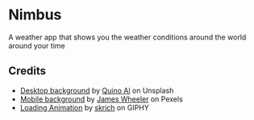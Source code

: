 # Nimbus
A weather app that shows you the weather conditions around the world around your time


## Credits
- [Desktop background](https://unsplash.com/photos/waves-of-body-of-water-splashing-on-sand-mBQIfKlvowM) by [Quino Al](https://unsplash.com/@quinoal) on Unsplash
- [Mobile background](https://www.pexels.com/photo/symmetrical-photography-of-clouds-covered-blue-sky-1486974/) by [James Wheeler](https://pexels.com/@souvenirpixels) on Pexels
- [Loading Animation](https://giphy.com/stickers/rain-clouds-cloud-Su0pXI7m9Q8TvQuf8s) by [skrich](https://giphy.com/skrich) on GIPHY
